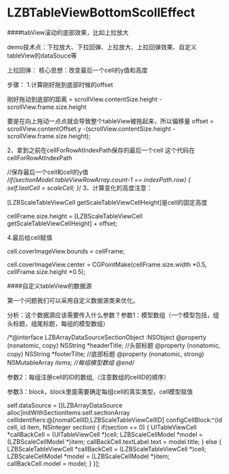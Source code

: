 # LZBTableViewBottomScollEffect
####tabView滚动的底部效果，比如上拉放大

demo技术点：下拉放大、下拉回弹、上拉放大、上拉回弹效果、自定义tableView的dataSouce等

上拉回弹：
核心思想：改变最后一个cell的y值和高度

步骤：
1.计算刚好拖到底部时候的offset

刚好拖动到底部的距离 = scrollView.contentSize.height - scrollView.frame.size.height

要是在向上拖动一点点就会导致整个tableView被拖起来，所以偏移量 offset = scrollView.contentOffset.y -(scrollView.contentSize.height - scrollView.frame.size.height);

2、拿到之前在cellForRowAtIndexPath保存的最后一个cell
这个代码在cellForRowAtIndexPath

//保存最后一个cell和cell的y值   
/*if(sectionModel.tableViewRowArray.count-1  == indexPath.row)
{
self.lastCell = scaleCell;
}*/
3、计算变化的高度注意：

[LZBScaleTableViewCell getScaleTableViewCellHeight]是cell的固定高度

cellFrame.size.height = [LZBScaleTableViewCell getScaleTableViewCellHeight] + offset;

4.最后给cell赋值

cell.coverImageView.bounds = cellFrame;

cell.coverImageView.center = CGPointMake(cellFrame.size.width *0.5, cellFrame.size.height *0.5);

####自定义tableView的数据源

第一个问题我们可以采用自定义数据源类来优化。

分析：这个数据源应该需要传入什么参数？参数1：模型数组（一个模型包括，组头标题，组尾标题，每组的模型数组）

/*@interface LZBArrayDataSourceSectionObject :NSObject
@property (nonatomic, copy) NSString *headerTitle;  //头部标题
@property (nonatomic, copy) NSString *footerTilte; //底部标题
@property (nonatomic, strong) NSMutableArray *items; //每组模型数组
@end*/

参数2：每组注册cell的ID的数组,（注意数组的cellID的顺序）

参数3：block，block里面需要确定每组cell的真实类型，cell模型赋值

self.dataSource = [[LZBArrayDataSource alloc]initWithSectionItems:self.sectionArray cellIdentifiers:@[nomalCellID,LZBScaleTableViewCellID] configCellBlock:^(id cell, id item, NSInteger section)
{
if(section == 0)
{
UITableViewCell *callBackCell = (UITableViewCell *)cell;
LZBScaleCellModel *model =  (LZBScaleCellModel *)item;
callBackCell.textLabel.text = model.title;
}
else
{
LZBScaleTableViewCell *callBackCell = (LZBScaleTableViewCell *)cell;
LZBScaleCellModel *model =  (LZBScaleCellModel *)item;
callBackCell.model = model;
}
}];
